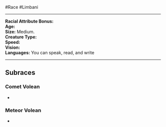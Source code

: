 #Race #Limbani
- - -
**Racial Attribute Bonus:**  
**Age:**  
**Size:** Medium.  
**Creature Type:**  
**Speed:**  
**Vision:**  
**Languages:** You can speak, read, and write
- - -
## Subraces
### Comet Volean
 
-
### Meteor Volean
 
 -